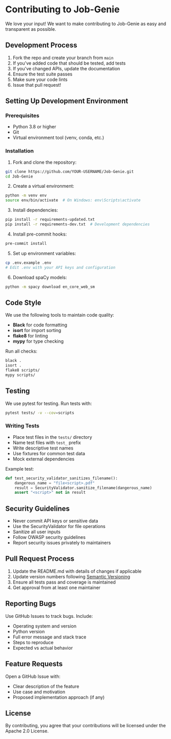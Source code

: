 # Contributing to Job-Genie

We love your input! We want to make contributing to Job-Genie as easy and transparent as possible.

## Development Process

1. Fork the repo and create your branch from `main`
2. If you've added code that should be tested, add tests
3. If you've changed APIs, update the documentation
4. Ensure the test suite passes
5. Make sure your code lints
6. Issue that pull request!

## Setting Up Development Environment

### Prerequisites
- Python 3.8 or higher
- Git
- Virtual environment tool (venv, conda, etc.)

### Installation

1. Fork and clone the repository:
```bash
git clone https://github.com/YOUR-USERNAME/Job-Genie.git
cd Job-Genie
```

2. Create a virtual environment:
```bash
python -m venv env
source env/bin/activate  # On Windows: env\Scripts\activate
```

3. Install dependencies:
```bash
pip install -r requirements-updated.txt
pip install -r requirements-dev.txt  # Development dependencies
```

4. Install pre-commit hooks:
```bash
pre-commit install
```

5. Set up environment variables:
```bash
cp .env.example .env
# Edit .env with your API keys and configuration
```

6. Download spaCy models:
```bash
python -m spacy download en_core_web_sm
```

## Code Style

We use the following tools to maintain code quality:

- **Black** for code formatting
- **isort** for import sorting
- **flake8** for linting
- **mypy** for type checking

Run all checks:
```bash
black .
isort .
flake8 scripts/
mypy scripts/
```

## Testing

We use pytest for testing. Run tests with:

```bash
pytest tests/ -v --cov=scripts
```

### Writing Tests

- Place test files in the `tests/` directory
- Name test files with `test_` prefix
- Write descriptive test names
- Use fixtures for common test data
- Mock external dependencies

Example test:
```python
def test_security_validator_sanitizes_filename():
    dangerous_name = "file<script>.pdf"
    result = SecurityValidator.sanitize_filename(dangerous_name)
    assert "<script>" not in result
```

## Security Guidelines

- Never commit API keys or sensitive data
- Use the SecurityValidator for file operations
- Sanitize all user inputs
- Follow OWASP security guidelines
- Report security issues privately to maintainers

## Pull Request Process

1. Update the README.md with details of changes if applicable
2. Update version numbers following [Semantic Versioning](https://semver.org/)
3. Ensure all tests pass and coverage is maintained
4. Get approval from at least one maintainer

## Reporting Bugs

Use GitHub Issues to track bugs. Include:

- Operating system and version
- Python version
- Full error message and stack trace
- Steps to reproduce
- Expected vs actual behavior

## Feature Requests

Open a GitHub Issue with:

- Clear description of the feature
- Use case and motivation
- Proposed implementation approach (if any)

## License

By contributing, you agree that your contributions will be licensed under the Apache 2.0 License.
